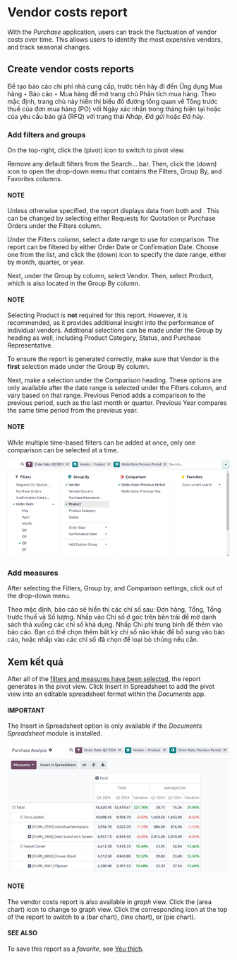 # Vendor costs report

With the *Purchase* application, users can track the fluctuation of vendor costs over time. This
allows users to identify the most expensive vendors, and track seasonal changes.

## Create vendor costs reports

Để tạo báo cáo chi phí nhà cung cấp, trước tiên hãy đi đến Ứng dụng Mua hàng ‣ Báo cáo ‣ Mua hàng để mở trang chủ Phân tích mua hàng. Theo mặc định, trang chủ này hiển thị biểu đồ đường tổng quan về Tổng trước thuế của đơn mua hàng (PO) với Ngày xác nhận trong tháng hiện tại hoặc của yêu cầu báo giá (RFQ) với trạng thái *Nháp*,  *Đã gửi* hoặc  *Đã hủy*.

<a id="purchase-vender-cost-report-filters"></a>

### Add filters and groups

On the top-right, click the <i class="oi oi-view-pivot"></i> (pivot) icon to switch to pivot view.

Remove any default filters from the Search... bar. Then, click the <i class="fa fa-caret-down"></i> (down) icon to open the
drop-down menu that contains the Filters, Group By, and
Favorites columns.

#### NOTE
Unless otherwise specified, the report displays data from both  and . This can be
changed by selecting either Requests for Quotation or Purchase Orders
under the Filters column.

Under the Filters column, select a date range to use for comparison. The report can be
filtered by either Order Date or Confirmation Date. Choose one from the
list, and click the <i class="fa fa-caret-down"></i> (down) icon to specify the date range, either by month, quarter, or year.

Next, under the Group by column, select Vendor. Then, select
Product, which is also located in the Group By column.

#### NOTE
Selecting Product is **not** required for this report. However, it is recommended, as
it provides additional insight into the performance of individual vendors. Additional selections
can be made under the Group by heading as well, including Product
Category, Status, and Purchase Representative.

To ensure the report is generated correctly, make sure that Vendor is the **first**
selection made under the Group By column.

Next, make a selection under the Comparison heading. These options are only available
after the date range is selected under the Filters column, and vary based on that range.
Previous Period adds a comparison to the previous period, such as the last month or
quarter. Previous Year compares the same time period from the previous year.

#### NOTE
While multiple time-based filters can be added at once, only one comparison can be selected at a
time.

![The drop-down menu of filters, group by and comparison options for the vendor costs report.](../../../../.gitbook/assets/filters-groups1.png)

### Add measures

After selecting the Filters, Group by, and Comparison settings,
click out of the drop-down menu.

Theo mặc định, báo cáo sẽ hiển thị các chỉ số sau: Đơn hàng, Tổng, Tổng trước thuế và Số lượng. Nhấp vào Chỉ số ở góc trên bên trái để mở danh sách thả xuống các chỉ số khả dụng. Nhấp Chi phí trung bình để thêm vào báo cáo. Bạn có thể chọn thêm bất kỳ chỉ số nào khác để bổ sung vào báo cáo, hoặc nhấp vào các chỉ số đã chọn để loại bỏ chúng nếu cần.

## Xem kết quả

After all of the [filters and measures have been selected](#purchase-vender-cost-report-filters), the report generates in the pivot view. Click
Insert in Spreadsheet to add the pivot view into an editable spreadsheet format within
the *Documents* app.

#### IMPORTANT
The Insert in Spreadsheet option is only available if the *Documents Spreadsheet*
module is installed.

![A sample of a vendor costs report with the measures set as total and average costs.](../../../../.gitbook/assets/sample-vendor-report.png)

#### NOTE
The vendor costs report is also available in *graph* view. Click the <i class="fa fa-area-chart"></i>
(area chart) icon to change to graph view. Click the corresponding icon at the top of
the report to switch to a <i class="fa fa-bar-chart"></i> (bar chart), <i class="fa fa-line-chart"></i>
(line chart), or <i class="fa fa-pie-chart"></i> (pie chart).

#### SEE ALSO
To save this report as a *favorite*, see [Yêu thích](applications/essentials/search.md#search-favorites).

